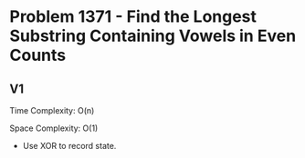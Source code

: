 # Problem 1371 - Find the Longest Substring Containing Vowels in Even Counts

## V1

Time Complexity: O(n)

Space Complexity: O(1)

- Use XOR to record state.
